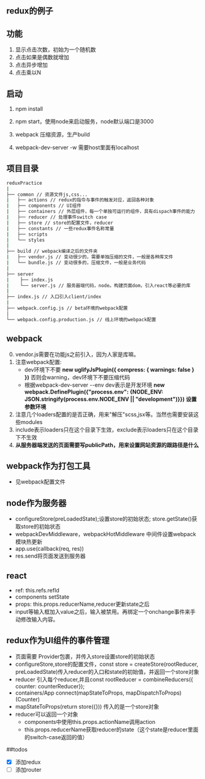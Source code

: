 ## redux的例子

## 功能

1. 显示点击次数，初始为一个随机数
2. 点击如果是偶数就增加
3. 点击异步增加
4. 点击乘以N

## 启动

1. npm install
2. npm start，使用node来启动服务，node默认端口是3000

3. webpack 压缩资源，生产build
2. webpack-dev-server -w 需要host里面有localhost

## 项目目录

````bash
reduxPractice
|
├── common // 资源文件js,css...
|   ├── actions // redux的指令与事件的触发对应，返回各种对象
|   ├── components // UI组件
|   ├── containers // 外层组件，每一个单独可运行的组件，具有dispach事件的能力
|   ├── reducer // 处理事件switch case
|   ├── store // store的配置文件，reducer
|   ├── constants // 一些redux事件名称常量
|   ├── scripts 
|   └── styles
|
├── build // webpack编译之后的文件夹
|   ├── vendor.js // 变动很少的，需要单独压缩的文件，一般是各种库文件
|   └── bundle.js // 变动很多的，压缩文件，一般是业务代码
|
├── server
|    ├── index.js
|    └── server.js // 服务器端代码，node。构建页面dom，引入react等必要的库
|
├── index.js // 入口引入client/index
|
├── webpack.config.js // beta环境的webpack配置
│
└── webpack.config.production.js // 线上环境的webpack配置
````

## webpack

0. vendor.js需要在功能js之前引入，因为人家是库嘛。
1. 注意webpack配置: 
    * dev环境下不要 **new uglifyJsPlugin({ compress: { warnings: false } })** 否则会warning，dev环境下不要压缩代码
    * 根据webpack-dev-server --env dev表示是开发环境 **new webpack.DefinePlugin({"process.env": {NODE_ENV: JSON.stringify(process.env.NODE_ENV || "development")}})  设置参数环境**
2. 注意几个loaders配置的是否正确，用来"解压"scss,jsx等。当然也需要安装这些modules
3. include表示loaders只在这个目录下生效，exclude表示loaders只在这个目录下不生效
4. **从服务器端发送的页面需要写publicPath，用来设置网站资源的跟路径是什么**

## webpack作为打包工具

- 见webpack配置文件

## node作为服务器

- configureStore(preLoadedState);设置store的初始状态; store.getState()获取store的初始状态
- webpackDevMiddleware，webpackHotMiddleware 中间件设置webpack模块热更新
- app.use(callback(req, res))
- res.send将页面发送到服务器

## react

- ref: this.refs.refId
- components setState
- props: this.props.reducerName,reducer更新state之后
- input等输入框加入value之后，输入被禁用。再绑定一个onchange事件来手动修改输入内容。


## redux作为UI组件的事件管理

* 页面需要 <Provider store={store}><App/></Provider> Provider包裹，并传入store设置store的初始状态
* configureStore,store的配置文件，const store = createStore(rootReducer, preLoadedState)传入reducer的入口和state的初始值，并返回一个store对象
* reducer 引入每个reducer,并且const rootReducer = combineReducers({ counter: counterReducer});
* containers/App connect(mapStateToProps, mapDispatchToProps)(Counter)
* mapStateToProps(return store({})) 传入的是一个store对象
* reducer可以返回一个对象
    * components中使用this.props.actionName调用action
    * this.props.reducerName获取reducer的state（这个state是reducer里面的switch-case返回的值）

##todos

- [x] 添加redux
- [ ] 添加router
